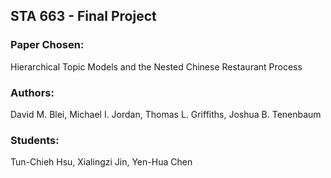 ## STA 663 - Final Project

### Paper Chosen:

Hierarchical Topic Models and the Nested Chinese Restaurant Process

### Authors:

David M. Blei, Michael I. Jordan, Thomas L. Griffiths, Joshua B. Tenenbaum

### Students:

Tun-Chieh Hsu, Xialingzi Jin, Yen-Hua Chen